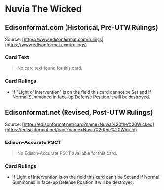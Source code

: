# Nuvia The Wicked

## Edisonformat.com (Historical, Pre-UTW Rulings)

Source: [https://www.edisonformat.com/rulings](https://www.edisonformat.com/rulings)

### Card Text

> No card text found for this card.

### Card Rulings

*   If "Light of Intervention" is on the field this card cannot be Set and if Normal Summoned in face-up Defense Position it will be destroyed.

## Edisonformat.net (Revised, Post-UTW Rulings)

Source: [https://edisonformat.net/card?name=Nuvia%20the%20Wicked](https://edisonformat.net/card?name=Nuvia%20the%20Wicked)

### Edison-Accurate PSCT

> No Edison-Accurate PSCT available for this card.

### Card Rulings

*   If Light of Intervention is on the field this card can't be Set and if Normal Summoned in face-up Defense Position it will be destroyed.
            
